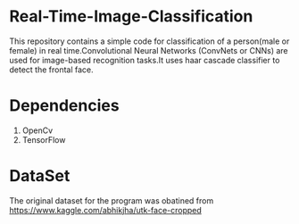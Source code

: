 #  Real-Time-Image-Classification
 This repository contains a simple code for classification of a person(male or female) in real time.Convolutional Neural Networks (ConvNets or CNNs) are used for image-based recognition tasks.It uses haar cascade classifier to detect the frontal face.
 
 # Dependencies 
 1. OpenCv
 2. TensorFlow
#  DataSet
 The original dataset for the program was obatined from https://www.kaggle.com/abhikjha/utk-face-cropped
